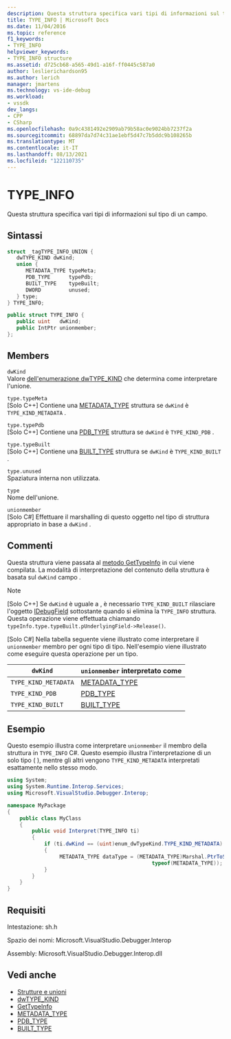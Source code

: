 ```yaml
---
description: Questa struttura specifica vari tipi di informazioni sul tipo di un campo.
title: TYPE_INFO | Microsoft Docs
ms.date: 11/04/2016
ms.topic: reference
f1_keywords:
- TYPE_INFO
helpviewer_keywords:
- TYPE_INFO structure
ms.assetid: d725cb68-a565-49d1-a16f-ff0445c587a0
author: leslierichardson95
ms.author: lerich
manager: jmartens
ms.technology: vs-ide-debug
ms.workload:
- vssdk
dev_langs:
- CPP
- CSharp
ms.openlocfilehash: 0a9c4381492e2909ab79b58ac0e9024bb7237f2a
ms.sourcegitcommit: 68897da7d74c31ae1ebf5d47c7b5ddc9b108265b
ms.translationtype: MT
ms.contentlocale: it-IT
ms.lasthandoff: 08/13/2021
ms.locfileid: "122110735"
---
```

# <a name="type_info"></a>TYPE_INFO
Questa struttura specifica vari tipi di informazioni sul tipo di un campo.

## <a name="syntax"></a>Sintassi

```cpp
struct _tagTYPE_INFO_UNION {
   dwTYPE_KIND dwKind;
   union {
      METADATA_TYPE typeMeta;
      PDB_TYPE      typePdb;
      BUILT_TYPE    typeBuilt;
      DWORD         unused;
   } type;
} TYPE_INFO;
```

```csharp
public struct TYPE_INFO {
   public uint   dwKind;
   public IntPtr unionmember;
};
```

## <a name="members"></a>Members
 `dwKind`\
 Valore [dell'enumerazione dwTYPE_KIND](../../../extensibility/debugger/reference/dwtype-kind.md) che determina come interpretare l'unione.

 `type.typeMeta`\
 [Solo C++] Contiene una [METADATA_TYPE](../../../extensibility/debugger/reference/metadata-type.md) struttura se `dwKind` è `TYPE_KIND_METADATA` .

 `type.typePdb`\
 [Solo C++] Contiene una [PDB_TYPE](../../../extensibility/debugger/reference/pdb-type.md) struttura se `dwKind` è `TYPE_KIND_PDB` .

 `type.typeBuilt`\
 [Solo C++] Contiene una [BUILT_TYPE](../../../extensibility/debugger/reference/built-type.md) struttura se `dwKind` è `TYPE_KIND_BUILT` .

 `type.unused`\
 Spaziatura interna non utilizzata.

 `type`\
 Nome dell'unione.

 `unionmember`\
 [Solo C#] Effettuare il marshalling di questo oggetto nel tipo di struttura appropriato in base a `dwKind` .

## <a name="remarks"></a>Commenti
 Questa struttura viene passata al [metodo GetTypeInfo](../../../extensibility/debugger/reference/idebugfield-gettypeinfo.md) in cui viene compilata. La modalità di interpretazione del contenuto della struttura è basata sul `dwKind` campo .

> [!NOTE]
> [Solo C++] Se `dwKind` è uguale a , è necessario `TYPE_KIND_BUILT` rilasciare l'oggetto [IDebugField](../../../extensibility/debugger/reference/idebugfield.md) sottostante quando si elimina la `TYPE_INFO` struttura. Questa operazione viene effettuata chiamando `typeInfo.type.typeBuilt.pUnderlyingField->Release()`.

 [Solo C#] Nella tabella seguente viene illustrato come interpretare il `unionmember` membro per ogni tipo di tipo. Nell'esempio viene illustrato come eseguire questa operazione per un tipo.

|`dwKind`|`unionmember` interpretato come|
|--------------|----------------------------------|
|`TYPE_KIND_METADATA`|[METADATA_TYPE](../../../extensibility/debugger/reference/metadata-type.md)|
|`TYPE_KIND_PDB`|[PDB_TYPE](../../../extensibility/debugger/reference/pdb-type.md)|
|`TYPE_KIND_BUILT`|[BUILT_TYPE](../../../extensibility/debugger/reference/built-type.md)|

## <a name="example"></a>Esempio
 Questo esempio illustra come interpretare `unionmember` il membro della struttura in `TYPE_INFO` C#. Questo esempio illustra l'interpretazione di un solo tipo ( ), mentre gli altri vengono `TYPE_KIND_METADATA` interpretati esattamente nello stesso modo.

```csharp
using System;
using System.Runtime.Interop.Services;
using Microsoft.VisualStudio.Debugger.Interop;

namespace MyPackage
{
    public class MyClass
    {
        public void Interpret(TYPE_INFO ti)
        {
            if (ti.dwKind == (uint)enum_dwTypeKind.TYPE_KIND_METADATA)
            {
                 METADATA_TYPE dataType = (METADATA_TYPE)Marshal.PtrToStructure(ti.unionmember,
                                               typeof(METADATA_TYPE));
            }
        }
    }
}
```

## <a name="requirements"></a>Requisiti
 Intestazione: sh.h

 Spazio dei nomi: Microsoft.VisualStudio.Debugger.Interop

 Assembly: Microsoft.VisualStudio.Debugger.Interop.dll

## <a name="see-also"></a>Vedi anche
- [Strutture e unioni](../../../extensibility/debugger/reference/structures-and-unions.md)
- [dwTYPE_KIND](../../../extensibility/debugger/reference/dwtype-kind.md)
- [GetTypeInfo](../../../extensibility/debugger/reference/idebugfield-gettypeinfo.md)
- [METADATA_TYPE](../../../extensibility/debugger/reference/metadata-type.md)
- [PDB_TYPE](../../../extensibility/debugger/reference/pdb-type.md)
- [BUILT_TYPE](../../../extensibility/debugger/reference/built-type.md)
